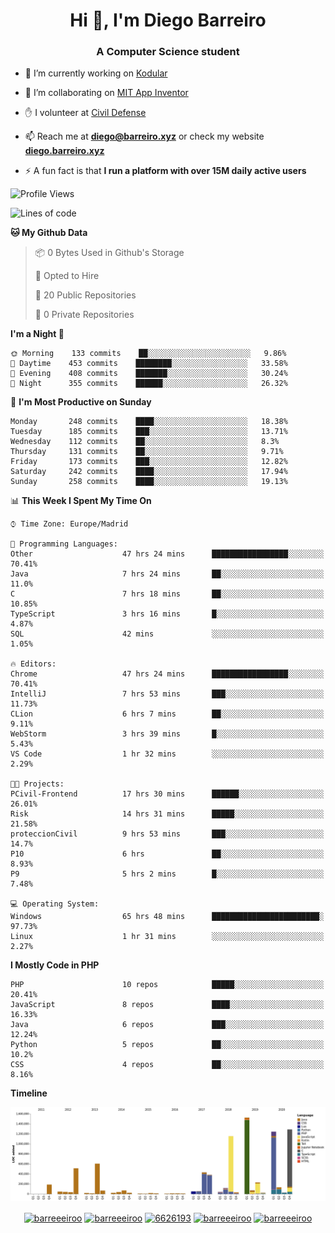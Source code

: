 <h1 align="center">Hi 👋, I'm Diego Barreiro</h1>
<h3 align="center">A Computer Science student</h3>

- 🔭 I’m currently working on [Kodular](https://www.kodular.io)

- 👯 I’m collaborating on [MIT App Inventor](https://github.com/mit-cml/appinventor-sources)

- ✋ I volunteer at [Civil Defense](https://proteccioncivil.sdc.gal)

- 📫 Reach me at **diego@barreiro.xyz** or check my website **[diego.barreiro.xyz](https://diego.barreiro.xyz)**

- ⚡ A fun fact is that **I run a platform with over 15M daily active users**

<!--START_SECTION:waka-->
![Profile Views](http://img.shields.io/badge/Profile%20Views-2-blue)

![Lines of code](https://img.shields.io/badge/From%20Hello%20World%20I%27ve%20Written-25.9%20million%20lines%20of%20code-blue)

**🐱 My Github Data** 

> 📦 0 Bytes Used in Github's Storage 
 > 
> 💼 Opted to Hire
 > 
> 📜 20 Public Repositories 
 > 
> 🔑 0 Private Repositories  
 > 
**I'm a Night 🦉** 

```text
🌞 Morning    133 commits    ██░░░░░░░░░░░░░░░░░░░░░░░   9.86% 
🌆 Daytime    453 commits    ████████░░░░░░░░░░░░░░░░░   33.58% 
🌃 Evening    408 commits    ███████░░░░░░░░░░░░░░░░░░   30.24% 
🌙 Night      355 commits    ██████░░░░░░░░░░░░░░░░░░░   26.32%

```
📅 **I'm Most Productive on Sunday** 

```text
Monday       248 commits    ████░░░░░░░░░░░░░░░░░░░░░   18.38% 
Tuesday      185 commits    ███░░░░░░░░░░░░░░░░░░░░░░   13.71% 
Wednesday    112 commits    ██░░░░░░░░░░░░░░░░░░░░░░░   8.3% 
Thursday     131 commits    ██░░░░░░░░░░░░░░░░░░░░░░░   9.71% 
Friday       173 commits    ███░░░░░░░░░░░░░░░░░░░░░░   12.82% 
Saturday     242 commits    ████░░░░░░░░░░░░░░░░░░░░░   17.94% 
Sunday       258 commits    ████░░░░░░░░░░░░░░░░░░░░░   19.13%

```


📊 **This Week I Spent My Time On** 

```text
⌚︎ Time Zone: Europe/Madrid

💬 Programming Languages: 
Other                    47 hrs 24 mins      █████████████████░░░░░░░░   70.41% 
Java                     7 hrs 24 mins       ██░░░░░░░░░░░░░░░░░░░░░░░   11.0% 
C                        7 hrs 18 mins       ██░░░░░░░░░░░░░░░░░░░░░░░   10.85% 
TypeScript               3 hrs 16 mins       █░░░░░░░░░░░░░░░░░░░░░░░░   4.87% 
SQL                      42 mins             ░░░░░░░░░░░░░░░░░░░░░░░░░   1.05%

🔥 Editors: 
Chrome                   47 hrs 24 mins      █████████████████░░░░░░░░   70.41% 
IntelliJ                 7 hrs 53 mins       ███░░░░░░░░░░░░░░░░░░░░░░   11.73% 
CLion                    6 hrs 7 mins        ██░░░░░░░░░░░░░░░░░░░░░░░   9.11% 
WebStorm                 3 hrs 39 mins       █░░░░░░░░░░░░░░░░░░░░░░░░   5.43% 
VS Code                  1 hr 32 mins        ░░░░░░░░░░░░░░░░░░░░░░░░░   2.29%

🐱‍💻 Projects: 
PCivil-Frontend          17 hrs 30 mins      ██████░░░░░░░░░░░░░░░░░░░   26.01% 
Risk                     14 hrs 31 mins      █████░░░░░░░░░░░░░░░░░░░░   21.58% 
proteccionCivil          9 hrs 53 mins       ███░░░░░░░░░░░░░░░░░░░░░░   14.7% 
P10                      6 hrs               ██░░░░░░░░░░░░░░░░░░░░░░░   8.93% 
P9                       5 hrs 2 mins        █░░░░░░░░░░░░░░░░░░░░░░░░   7.48%

💻 Operating System: 
Windows                  65 hrs 48 mins      ████████████████████████░   97.73% 
Linux                    1 hr 31 mins        ░░░░░░░░░░░░░░░░░░░░░░░░░   2.27%

```

**I Mostly Code in PHP** 

```text
PHP                      10 repos            █████░░░░░░░░░░░░░░░░░░░░   20.41% 
JavaScript               8 repos             ████░░░░░░░░░░░░░░░░░░░░░   16.33% 
Java                     6 repos             ███░░░░░░░░░░░░░░░░░░░░░░   12.24% 
Python                   5 repos             ██░░░░░░░░░░░░░░░░░░░░░░░   10.2% 
CSS                      4 repos             ██░░░░░░░░░░░░░░░░░░░░░░░   8.16%

```


**Timeline**

![Chart not found](https://raw.githubusercontent.com/barreeeiroo/barreeeiroo/master/charts/bar_graph.png) 


<!--END_SECTION:waka-->

<p align="center">
<a href="https://twitter.com/barreeeiroo" target="blank"><img align="center" src="https://cdn.jsdelivr.net/npm/simple-icons@3.0.1/icons/twitter.svg" alt="barreeeiroo" height="20" width="20" /></a>
<a href="https://linkedin.com/in/barreeeiroo" target="blank"><img align="center" src="https://cdn.jsdelivr.net/npm/simple-icons@3.0.1/icons/linkedin.svg" alt="barreeeiroo" height="20" width="20" /></a>
<a href="https://stackoverflow.com/users/6626193" target="blank"><img align="center" src="https://cdn.jsdelivr.net/npm/simple-icons@3.0.1/icons/stackoverflow.svg" alt="6626193" height="20" width="20" /></a>
<a href="https://fb.com/barreeeiroo" target="blank"><img align="center" src="https://cdn.jsdelivr.net/npm/simple-icons@3.0.1/icons/facebook.svg" alt="barreeeiroo" height="20" width="20" /></a>
<a href="https://instagram.com/barreeeiroo" target="blank"><img align="center" src="https://cdn.jsdelivr.net/npm/simple-icons@3.0.1/icons/instagram.svg" alt="barreeeiroo" height="20" width="20" /></a>
</p>
